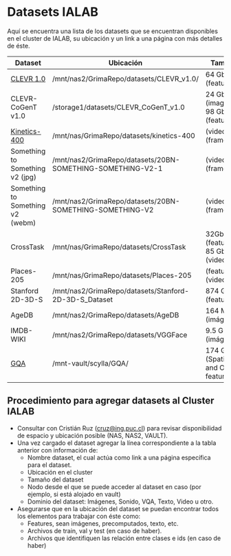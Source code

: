 # Datasets IALAB

Aquí se encuentra una lista de los datasets que se encuentran disponibles en el cluster de IALAB, su ubicación y un link a una página con más detalles de éste.

| Dataset | Ubicación | Tamaño | Nodo |Dominio |
|---------|-----------|--------|------|------|
|       [CLEVR 1.0](https://github.com/ialab-puc/cluster/blob/datasets/datasets/clevr1_0.MD)  |    /mnt/nas2/GrimaRepo/datasets/CLEVR_v1.0/       |  64 Gb (features)       |   Todos   | VQA |
|       CLEVR-CoGenT v1.0  |    /storage1/datasets/CLEVR_CoGenT_v1.0       |  24 Gb (imagenes) 98 Gb (features)       |   grievous   | VQA |
|       [Kinetics-400](https://github.com/ialab-puc/cluster/blob/datasets/datasets/kinetics400.MD) |     /mnt/nas/GrimaRepo/datasets/kinetics-400      |       (videos), (frames)   |   Todos   | Video |
|       Something to Something v2 (jpg) |     /mnt/nas2/GrimaRepo/datasets/20BN-SOMETHING-SOMETHING-V2-1    |       (videos), (frames)   |   Todos   | Video |
|       Something to Something v2 (webm) |     /mnt/nas2/GrimaRepo/datasets/20BN-SOMETHING-SOMETHING-V2    |       (videos), (frames)   |   Todos   | Video |
|       CrossTask |     /mnt/nas/GrimaRepo/datasets/CrossTask   |    32Gb   (features), 85 Gb (videos)   |   Todos   | Video |
|      Places-205 |     /mnt/nas/GrimaRepo/datasets/Places-205  |       (features),  (videos)   |   Todos   | Imágenes |
|     Stanford 2D-3D-S |     /mnt/nas2/GrimaRepo/datasets/Stanford-2D-3D-S_Dataset  |   874 Gb (features)   |   Todos   | Ambientes 2D y 3D |
|      AgeDB |     /mnt/nas2/GrimaRepo/datasets/AgeDB  |      164 Mb (imágenes)   |   Todos   | Imágenes |
|       IMDB-WIKI |     /mnt/nas2/GrimaRepo/datasets/VGGFace  |     9.5 Gb (imágenes)  |   Todos   | Imágenes |
|       [GQA](https://cs.stanford.edu/people/dorarad/gqa/about.html) |     /mnt-vault/scylla/GQA/  |     174 Gb (Spatial and Object features)  |   Todos   | VQA |

## Procedimiento para agregar datasets al Cluster IALAB

* Consultar con Cristián Ruz (cruz@ing.puc.cl) para revisar disponibilidad de espacio y ubicación posible (NAS, NAS2, VAULT).
* Una vez cargado el dataset agregar la línea correspondiente a la tabla anterior con información de:
  * Nombre dataset, el cual actúa como link a una página específica para el dataset.
  * Ubicación en el cluster
  * Tamaño del dataset
  * Nodo desde el que se puede acceder al dataset en caso (por ejemplo, si está alojado en vault)
  * Dominio del dataset: Imágenes, Sonido, VQA, Texto, Video u otro.
* Asegurarse que en la ubicación del dataset se puedan encontrar todos los elementos para trabajar con éste como:
  * Features, sean imágenes, precomputados, texto, etc.
  * Archivos de train, val y test (en caso de haber).
  * Archivos que identifiquen las relación entre clases e ids (en caso de haber)
